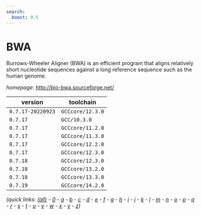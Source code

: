 ```yaml
---
search:
  boost: 0.5
---
```

# BWA

Burrows-Wheeler Aligner (BWA) is an efficient program that aligns relatively  short nucleotide sequences against a long reference sequence such as the human  genome.

*homepage*: <http://bio-bwa.sourceforge.net/>

version | toolchain
--------|----------
``0.7.17-20220923`` | ``GCCcore/12.3.0``
``0.7.17`` | ``GCC/10.3.0``
``0.7.17`` | ``GCCcore/11.2.0``
``0.7.17`` | ``GCCcore/11.3.0``
``0.7.17`` | ``GCCcore/12.2.0``
``0.7.17`` | ``GCCcore/12.3.0``
``0.7.18`` | ``GCCcore/12.3.0``
``0.7.18`` | ``GCCcore/13.2.0``
``0.7.18`` | ``GCCcore/13.3.0``
``0.7.19`` | ``GCCcore/14.2.0``


*(quick links: [(all)](../index.md) - [0](../0/index.md) - [a](../a/index.md) - [b](../b/index.md) - [c](../c/index.md) - [d](../d/index.md) - [e](../e/index.md) - [f](../f/index.md) - [g](../g/index.md) - [h](../h/index.md) - [i](../i/index.md) - [j](../j/index.md) - [k](../k/index.md) - [l](../l/index.md) - [m](../m/index.md) - [n](../n/index.md) - [o](../o/index.md) - [p](../p/index.md) - [q](../q/index.md) - [r](../r/index.md) - [s](../s/index.md) - [t](../t/index.md) - [u](../u/index.md) - [v](../v/index.md) - [w](../w/index.md) - [x](../x/index.md) - [y](../y/index.md) - [z](../z/index.md))*

